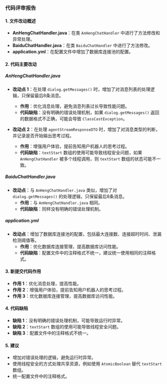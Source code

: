 ### 代码评审报告

#### 1. 文件改动概述

- **AnHengChatHandler.java**：在类 `AnHengChatHandler` 中进行了方法修改和异常处理。
- **BaiduChatHandler.java**：在类 `BaiduChatHandler` 中进行了方法修改。
- **application.yml**：在配置文件中增加了数据库连接池的配置。

#### 2. 代码主要改动

##### AnHengChatHandler.java

- **改动点 1**：在处理 `dialog.getMessages()` 时，增加了对消息列表的处理逻辑，只保留最后8条消息。
  - **作用**：优化消息处理，避免消息列表过长导致性能问题。
  - **代码缺陷**：没有明确的错误处理机制，如果 `dialog.getMessages()` 返回的数据格式不正确，可能会导致 `ClassCastException`。

- **改动点 2**：在处理 `agentStreamResponseDTO` 时，增加了对消息类型的判断，并记录是否开始输出思考过程。
  - **作用**：增强用户体验，提前告知用户机器人的思考过程。
  - **代码缺陷**：`textStart` 数组的使用可能导致线程安全问题，如果 `AnHengChatHandler` 被多个线程调用，则 `textStart` 数组的状态可能不一致。

##### BaiduChatHandler.java

- **改动点**：与 `AnHengChatHandler.java` 类似，增加了对 `dialog.getMessages()` 的处理逻辑，只保留最后8条消息。
  - **作用**：与 `AnHengChatHandler.java` 相同。
  - **代码缺陷**：同样没有明确的错误处理机制。

##### application.yml

- **改动点**：增加了数据库连接池的配置，包括最大连接数、连接超时时间、泄漏检测阈值等。
  - **作用**：优化数据库连接管理，提高数据库访问性能。
  - **代码缺陷**：配置文件中的注释格式不统一，建议统一使用相同的注释格式。

#### 3. 新提交代码作用

- **作用 1**：优化消息处理，提高性能。
- **作用 2**：增强用户体验，提前告知用户机器人的思考过程。
- **作用 3**：优化数据库连接管理，提高数据库访问性能。

#### 4. 代码缺陷

- **缺陷 1**：没有明确的错误处理机制，可能导致运行时异常。
- **缺陷 2**：`textStart` 数组的使用可能导致线程安全问题。
- **缺陷 3**：配置文件中的注释格式不统一。

#### 5. 建议

- 增加对错误处理的逻辑，避免运行时异常。
- 使用线程安全的方式处理共享资源，例如使用 `AtomicBoolean` 替代 `textStart` 数组。
- 统一配置文件中的注释格式。